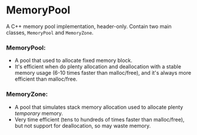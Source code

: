 # MemoryPool
A C++ memory pool implementation, header-only.
Contain two main classes, `MemoryPool` and `MemoryZone`.

### MemoryPool: 
- A pool that used to allocate fixed memory block.
- It's efficient when do plenty allocation and deallocation with a stable memory usage (6-10 times faster than malloc/free), and it's always more efficient than malloc/free.

### MemoryZone: 
- A pool that simulates stack memory allocation used to allocate plenty *temporary* memory.
- Very time efficient (tens to hundreds of times faster than malloc/free), but not support for deallocation, so may waste memory.
